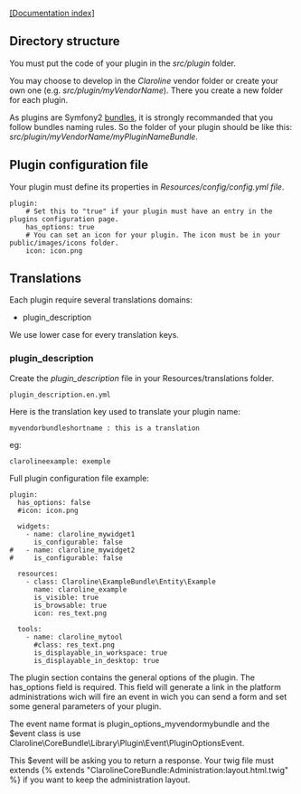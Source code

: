 [[Documentation index]][index_path]

## Directory structure

You must put the code of your plugin in the *src/plugin* folder.

You may choose to develop in the *Claroline* vendor folder or create your own one (e.g. *src/plugin/myVendorName*). There you create a new folder for each plugin.

As plugins are Symfony2 [bundles](http://symfony.com/doc/2.0/cookbook/bundles/best_practices.html), it is strongly recommanded that you follow bundles naming rules. So the folder of your plugin should be like this: *src/plugin/myVendorName/myPluginNameBundle*.

## Plugin configuration file

Your plugin must define its properties in *Resources/config/config.yml file*.

    plugin:
        # Set this to "true" if your plugin must have an entry in the plugins configuration page.
        has_options: true
        # You can set an icon for your plugin. The icon must be in your public/images/icons folder.
        icon: icon.png

## Translations

Each plugin require several translations domains:

* plugin_description

We use lower case for every translation keys.

### plugin_description

Create the *plugin_description* file in your Resources/translations folder.

    plugin_description.en.yml

Here is the translation key used to translate your plugin name:

    myvendorbundleshortname : this is a translation

eg:

    clarolineexample: exemple


[index_path]: ../index.md

Full plugin configuration file example:

    plugin:
      has_options: false
      #icon: icon.png

      widgets:
        - name: claroline_mywidget1
          is_configurable: false
    #   - name: claroline_mywidget2
    #     is_configurable: false

      resources:
        - class: Claroline\ExampleBundle\Entity\Example
          name: claroline_example
          is_visible: true
          is_browsable: true
          icon: res_text.png

      tools:
        - name: claroline_mytool
          #class: res_text.png
          is_displayable_in_workspace: true
          is_displayable_in_desktop: true

The plugin section contains the general options of the plugin.
The has_options field is required. This field will generate a link in the
platform administrations wich will fire an event in wich you can send a form and
set some general parameters of your plugin.

The event name format is plugin_options_myvendormybundle and
the $event class is use Claroline\CoreBundle\Library\Plugin\Event\PluginOptionsEvent.

This $event will be asking you to return a response. Your twig file must extends
{% extends "ClarolineCoreBundle:Administration:layout.html.twig" %} if you want
to keep the administration layout.



